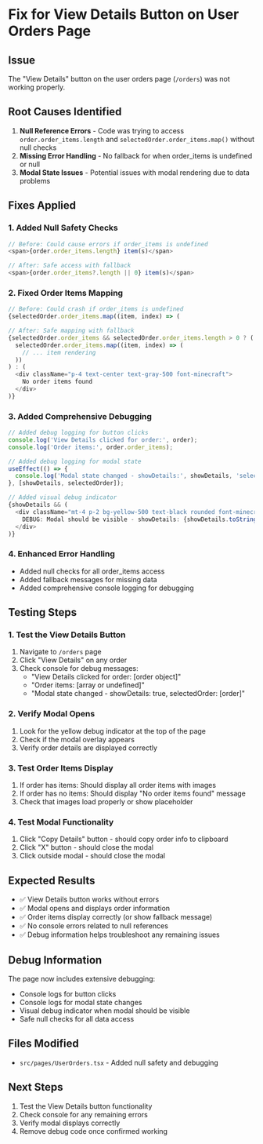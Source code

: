 # Fix for View Details Button on User Orders Page

## Issue
The "View Details" button on the user orders page (`/orders`) was not working properly.

## Root Causes Identified
1. **Null Reference Errors** - Code was trying to access `order.order_items.length` and `selectedOrder.order_items.map()` without null checks
2. **Missing Error Handling** - No fallback for when order_items is undefined or null
3. **Modal State Issues** - Potential issues with modal rendering due to data problems

## Fixes Applied

### 1. Added Null Safety Checks
```typescript
// Before: Could cause errors if order_items is undefined
<span>{order.order_items.length} item(s)</span>

// After: Safe access with fallback
<span>{order.order_items?.length || 0} item(s)</span>
```

### 2. Fixed Order Items Mapping
```typescript
// Before: Could crash if order_items is undefined
{selectedOrder.order_items.map((item, index) => (

// After: Safe mapping with fallback
{selectedOrder.order_items && selectedOrder.order_items.length > 0 ? (
  selectedOrder.order_items.map((item, index) => (
    // ... item rendering
  ))
) : (
  <div className="p-4 text-center text-gray-500 font-minecraft">
    No order items found
  </div>
)}
```

### 3. Added Comprehensive Debugging
```typescript
// Added debug logging for button clicks
console.log('View Details clicked for order:', order);
console.log('Order items:', order.order_items);

// Added debug logging for modal state
useEffect(() => {
  console.log('Modal state changed - showDetails:', showDetails, 'selectedOrder:', selectedOrder);
}, [showDetails, selectedOrder]);

// Added visual debug indicator
{showDetails && (
  <div className="mt-4 p-2 bg-yellow-500 text-black rounded font-minecraft text-sm">
    DEBUG: Modal should be visible - showDetails: {showDetails.toString()}, selectedOrder: {selectedOrder?.order_number || 'null'}
  </div>
)}
```

### 4. Enhanced Error Handling
- Added null checks for all order_items access
- Added fallback messages for missing data
- Added comprehensive console logging for debugging

## Testing Steps

### 1. Test the View Details Button
1. Navigate to `/orders` page
2. Click "View Details" on any order
3. Check console for debug messages:
   - "View Details clicked for order: [order object]"
   - "Order items: [array or undefined]"
   - "Modal state changed - showDetails: true, selectedOrder: [order]"

### 2. Verify Modal Opens
1. Look for the yellow debug indicator at the top of the page
2. Check if the modal overlay appears
3. Verify order details are displayed correctly

### 3. Test Order Items Display
1. If order has items: Should display all order items with images
2. If order has no items: Should display "No order items found" message
3. Check that images load properly or show placeholder

### 4. Test Modal Functionality
1. Click "Copy Details" button - should copy order info to clipboard
2. Click "X" button - should close the modal
3. Click outside modal - should close the modal

## Expected Results
- ✅ View Details button works without errors
- ✅ Modal opens and displays order information
- ✅ Order items display correctly (or show fallback message)
- ✅ No console errors related to null references
- ✅ Debug information helps troubleshoot any remaining issues

## Debug Information
The page now includes extensive debugging:
- Console logs for button clicks
- Console logs for modal state changes
- Visual debug indicator when modal should be visible
- Safe null checks for all data access

## Files Modified
- `src/pages/UserOrders.tsx` - Added null safety and debugging

## Next Steps
1. Test the View Details button functionality
2. Check console for any remaining errors
3. Verify modal displays correctly
4. Remove debug code once confirmed working
